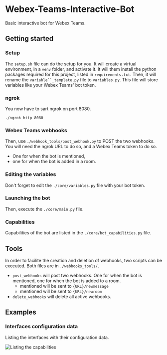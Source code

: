 # Webex-Teams-Interactive-Bot
Basic interactive bot for Webex Teams.

## Getting started
### Setup
The `setup.sh` file can do the setup for you. It will create a virtual environment, in a `venv` folder, and activate it.
It will them install the python packages required for this project, listed in `requirements.txt`.
Then, it will rename the `variable``_template.py` file to `variables.py`. This file will store variables like your Webex Teams' bot token.

### ngrok
You now have to sart ngrok on port 8080. 

```./ngrok http 8080```

### Webex Teams webhooks
Then, use `./webhook_tools/post_webhook.py` to POST the two webhooks. You will need the ngrok URL to do so, and a Webex Teams token to do so.
* One for when the bot is mentioned,
* one for when the bot is added in a room.

### Editing the variables
Don't forget to edit the `./core/variables.py` file with your bot token.

### Launching the bot
Then, execute the `./core/main.py` file.

### Capabilities

Capabilities of the bot are listed in the `./core/bot_capabilities.py` file.

## Tools
In order to facilite the creation and deletion of webhooks, two scripts can be executed. Both files are in `./webhooks_tools/`.
* `post_webhooks` will post two webhooks. One for when the bot is mentioned, one for when the bot is added to a room.
    * mentioned will be sent to `{URL}/newmessage`
    * mentioned will be sent to `{URL}/newroom`
* `delete_webhooks` will delete all active wehbooks.

## Examples

### Interfaces configuration data

Listing the interfaces with their configuration data.

![Listing the capabilities](https://i.imgur.com/G7wlb1ql.png)

